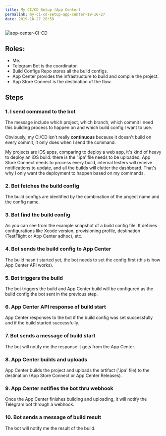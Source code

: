 ```yaml
---
title: My CI/CD Setup (App Center)
permalink: my-ci-cd-setup-app-center-19-10-27
date: 2019-10-27 20:59
---
```


![app-center-CI-CD](https://server.shaneqi.com/public/storage/4ueMdgIecldg.png)

## Roles:

- Me.
- Telegram Bot is the coordinator.
- Build Configs Repo stores all the build configs.
- App Center provides the infrastructure to build and compile the project.
- App Store Connect is the destination of the flow.

## Steps

### 1. I send command to the bot

The message include which project, which branch, which commit I need this building process to happen on and which build config I want to use.

Obviously, my CI/CD isn't really **continuous** because it doesn't build on every commit, it only does when I send the command. 

My projects are iOS apps, comparing to deploy a web app, it's kind of heavy to deploy an iOS build: there is the '.ipa' file needs to be uploaded, App Store Connect needs to process every build, internal testers will receive notifications to update, and all the builds will clutter the dashboard. That's why I only want the deployment to happen based on my commands.

### 2. Bot fetches the build config

The build configs are identified by the combination of the project name and the config name.

### 3. Bot find the build config

As you can see from the example snapshot of a build config file. It defines configurations like Xcode version, provisioning profile, destination (TestFlight or App Center adhoc), etc.

### 4. Bot sends the build config to App Center

The build hasn't started yet, the bot needs to set the config first (this is how App Center API works).

### 5. Bot triggers the build

The bot triggers the build and App Center build will be configured as the build config the bot sent in the previous step.

### 6. App Center API response of build start

App Center responses to the bot if the build config was set successfully and if the build started successfully.

### 7. Bot sends a message of build start

The bot will notify me the response it gets from the App Center.

### 8. App Center builds and uploads

App Center builds the project and uploads the artifact ('.ipa' file) to the destination (App Store Connect or App Center Releases).

### 9. App Center notifies the bot thru webhook

Once the App Center finishes building and uploading, it will notify the Telegram bot through a webhook.

### 10. Bot sends a message of build result

The bot will notify me the result of the build.

